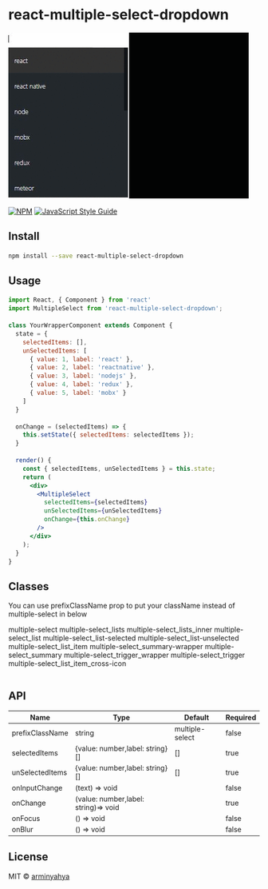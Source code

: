 # react-multiple-select-dropdown
![](/preview/MultiSelect.gif)

[![NPM](https://img.shields.io/npm/v/react-multiple-select-dropdown.svg)](https://www.npmjs.com/package/react-multiple-select-dropdown) [![JavaScript Style Guide](https://img.shields.io/badge/code_style-standard-brightgreen.svg)](https://standardjs.com)

## Install

```bash
npm install --save react-multiple-select-dropdown
```



## Usage
```jsx
import React, { Component } from 'react'
import MultipleSelect from 'react-multiple-select-dropdown';

class YourWrapperComponent extends Component {
  state = {
    selectedItems: [],
    unSelectedItems: [
      { value: 1, label: 'react' },
      { value: 2, label: 'reactnative' },
      { value: 3, label: 'nodejs' },
      { value: 4, label: 'redux' },
      { value: 5, label: 'mobx' }
    ]
  }

  onChange = (selectedItems) => {
    this.setState({ selectedItems: selectedItems });
  }

  render() {
    const { selectedItems, unSelectedItems } = this.state;
    return (
      <div>
        <MultipleSelect
          selectedItems={selectedItems}
          unSelectedItems={unSelectedItems}
          onChange={this.onChange}
        />
      </div>
    );
  }
}
```
Classes
---
You can use prefixClassName prop to put your className instead of multiple-select in below

multiple-select
multiple-select_lists
multiple-select_lists_inner
multiple-select_list
multiple-select_list-selected
multiple-select_list-unselected
multiple-select_list_item
multiple-select_summary-wrapper
multiple-select_summary
multiple-select_trigger_wrapper
multiple-select_trigger
multiple-select_list_item_cross-icon
```

```
API
---

| Name                    | Type                                 | Default         | Required |
|-------------------------|--------------------------------------|-----------------|----------|
| prefixClassName         | string                               | multiple-select | false    |
| selectedItems           | {value: number,label: string}[]      | []              | true     |
| unSelectedItems         | {value: number,label: string}[]      | []              | true     |
| onInputChange           | (text) => void                       |                 | false    |
| onChange                | (value: number,label: string)=> void |                 | true     |
| onFocus                 | () => void                           |                 | false    |
| onBlur                  | () => void                           |                 | false    |


## License

MIT © [arminyahya](https://github.com/arminyahya)
